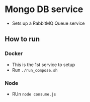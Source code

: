 # Mongo DB service

- Sets up a RabbitMQ Queue service

## How to run
### Docker
- This is the 1st service to setup
- Run `./run_compose.sh`


### Node
- RUn `node consume.js`